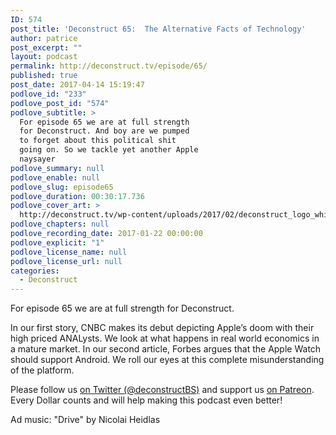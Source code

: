 ```yaml
---
ID: 574
post_title: 'Deconstruct 65:  The Alternative Facts of Technology'
author: patrice
post_excerpt: ""
layout: podcast
permalink: http://deconstruct.tv/episode/65/
published: true
post_date: 2017-04-14 15:19:47
podlove_id: "233"
podlove_post_id: "574"
podlove_subtitle: >
  For episode 65 we are at full strength
  for Deconstruct. And boy are we pumped
  to forget about this political shit
  going on. So we tackle yet another Apple
  naysayer
podlove_summary: null
podlove_enable: null
podlove_slug: episode65
podlove_duration: 00:30:17.736
podlove_cover_art: >
  http://deconstruct.tv/wp-content/uploads/2017/02/deconstruct_logo_white.png
podlove_chapters: null
podlove_recording_date: 2017-01-22 00:00:00
podlove_explicit: "1"
podlove_license_name: null
podlove_license_url: null
categories:
  - Deconstruct
---
```

<p>For episode 65 we are at full strength for Deconstruct. </p>
<p>In our first story, CNBC makes its debut depicting Apple’s doom with their high priced ANALysts.  We look at what happens in real world economics in a mature market.  In our second article, Forbes argues that the Apple Watch should support Android.  We roll our eyes at this complete misunderstanding of the platform.</p>
<p>
Please follow us <a href="http://twitter.com/deconstructBS">on Twitter (@deconstructBS)</a> and support us <a href="http://patreon.com/deconstruct">on Patreon</a>. Every Dollar counts and will help making this podcast even better!
</p>
<p>Ad music: "Drive" by Nicolai Heidlas</p>
